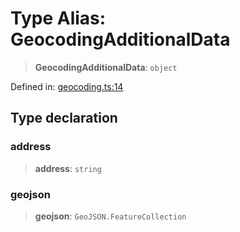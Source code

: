 # Type Alias: GeocodingAdditionalData

> **GeocodingAdditionalData**: `object`

Defined in: [geocoding.ts:14](https://github.com/GeoDaCenter/openassistant/blob/2cb8f20a901f3385efeb40778248119c5e49db78/packages/osm/src/geocoding.ts#L14)

## Type declaration

### address

> **address**: `string`

### geojson

> **geojson**: `GeoJSON.FeatureCollection`
